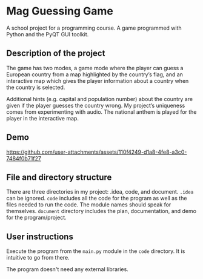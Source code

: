 # Mag Guessing Game
A school project for a programming course. A game programmed with Python and the PyQT GUI toolkit.

## Description of the project
The game has two modes, a game mode where the player can guess a European country from a map highlighted by the country’s flag, and an interactive map which gives the player information about a country when the country is selected. 

Additional hints (e.g. capital and population number) about the country are given if the player guesses the country wrong. My project’s uniqueness comes from experimenting with audio. The national anthem is played for the player in the interactive map.

## Demo


https://github.com/user-attachments/assets/110f4249-d1a8-4fe8-a3c0-7484f0b71f27



## File and directory structure
There are three directories in my project: .idea, code, and document. `.idea` can be ignored. `code` includes all the code for the program as well as the files needed to run the code. The module names should speak for themselves. `document` directory includes the plan, documentation, and demo for the program/project.

## User instructions
Execute the program from the `main.py` module in the `code` directory. It is intuitive to go from there.

The program doesn't need any external libraries.
